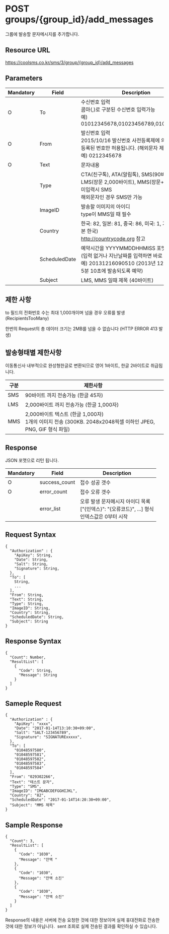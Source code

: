 # POST groups/{group_id}/add_messages

그룹에 발송할 문자메시지를 추가합니다.

## Resource URL

https://coolsms.co.kr/sms/3/group/{group_id}/add_messages

## Parameters

| Mandatory | Field | Description |
| --------- | ----- | ----------- |
| O         | To     | 수신번호 입력<br>콤마(,)로 구분된 수신번호 입력가능<br>예) 01012345678,01023456789,01034567890 |
| O         | From   | 발신번호 입력<br>2015/10/16 발신번호 사전등록제에 의해 반드시 등록된 번호만 허용됩니다. (해외문자 제외)<br>예) 0212345678 |
| O         | Text   | 문자내용 |
|           | Type   | CTA(친구톡), ATA(알림톡), SMS(90바이트), LMS(장문 2,000바이트), MMS(장문+이미지)<br>미입력시 SMS<br>해외문자인 경우 SMS만 가능 |
|           | ImageID | 발송할 이미지의 아이디<br>type이 MMS일 때 필수 |
|           | Country | 한국: 82, 일본: 81, 중국: 86, 미국: 1, 기타 등등 (기본 한국)<br>http://countrycode.org 참고 |
|           | ScheduledDate | 예약시간을 YYYYMMDDHHMISS 포맷으로 입력 (입력 없거나 지난날짜를 입력하면 바로 전송)<br>예) 20131216090510 (2013년 12월 16일 9시 5분 10초에 발송되도록 예약) |
|           | Subject | LMS, MMS 일때 제목 (40바이트) |

## 제한 사항

to 필드의 전화번호 수는 최대 1,000개이며 넘을 경우 오류를 발생 (RecipientsTooMany)

한번의 Request의 총 데이터 크기는 2MB를 넘을 수 없습니다 (HTTP ERROR 413 발생)

## 발송형태별 제한사항

이동통신사 내부적으로 완성형한글로 변환되므로 영어 1바이트, 한글 2바이트로 취급됩니다.


| 구분 | 제한사항 |
| --- | ------ |
| SMS | 90바이트 까지 전송가능 (한글 45자) |
| LMS | 2,000바이트 까지 전송가능 (한글 1,000자) |
| MMS | 2,000바이트 텍스트 (한글 1,000자)<br>1개의 이미지 전송 (300KB. 2048x2048픽셀 이하인 JPEG, PNG, GIF 형식 파일) |

## Response

JSON 포맷으로 리턴 됩니다.

| Mandatory | Field | Description |
| --------- | ----- | ----------- |
| O         | success_count | 접수 성공 갯수 |
| O         | error_count   | 접수 오류 갯수 |
|           | error_list    | 오류 발생 문자메시지 아이디 목록<br>["{인덱스}": "{오류코드}", ...] 형식<br>인덱스값은 0부터 시작 |

## Request Syntax

```
{
  "Authorization" : {
    "ApiKey": String,
    "Date": String,
    "Salt": String,
    "Signature": String,
  },
  "To": [
    String,
    ...
  ],
  "From": String,
  "Text": String,
  "Type": String,
  "ImageID": String,
  "Country": String,
  "ScheduledDate": String,
  "Subject": String
}
```
 
## Response Syntax

```
{
  "Count": Number,
  "ResultList": [
    {
      "Code": String,
      "Message": String
    }
  ]
}
```


## Sameple Request

```
{
  "Authorization" : {
    "ApiKey": "xxxx",
    "Date": "2017-01-14T13:10:30+09:00",
    "Salt": "SALT-123456789",
    "Signature": "SIGNATURExxxxx",
  },
  "To": [
    "01048597580",
    "01048597581",
    "01048597582",
    "01048597583",
    "01048597584"
  ],
  "From": "029302266",
  "Text": "테스트 문자",
  "Type": "SMS",
  "ImageID": "IMGABCDEFGGHIJKL",
  "Country": "82",
  "ScheduledDate": "2017-01-14T14:20:30+09:00",
  "Subject": "MMS 제목"
}
```

## Sample Response

```
{
  "Count": 3,
  "ResultList": [
    {
      "Code": "1030",
      "Message": "잔액 "
    },
    {
      "Code": "1030",
      "Message": "잔액 소진"
    },
    {
      "Code": "1030",
      "Message": "잔액 소진"
    }
  ]
}
```

Response의 내용은 서버에 전송 요청한 것에 대한 정보이며 실제 휴대전화로 전송한 것에 대한 정보가 아닙니다.  sent 조회로 실제 전송된 결과를 확인하실 수 있습니다.


